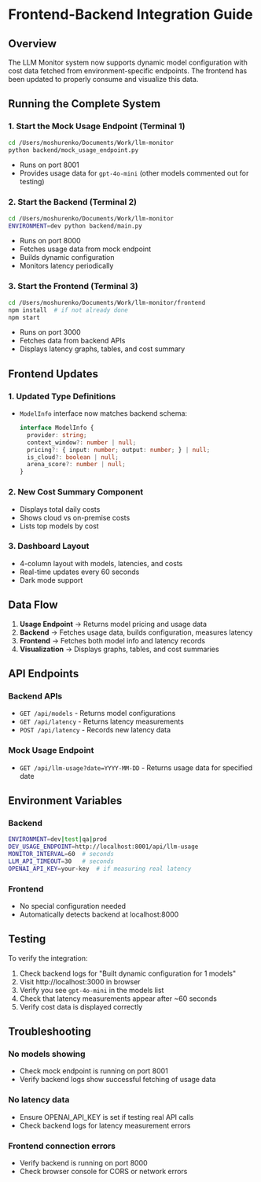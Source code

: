 # Frontend-Backend Integration Guide

## Overview
The LLM Monitor system now supports dynamic model configuration with cost data fetched from environment-specific endpoints. The frontend has been updated to properly consume and visualize this data.

## Running the Complete System

### 1. Start the Mock Usage Endpoint (Terminal 1)
```bash
cd /Users/moshurenko/Documents/Work/llm-monitor
python backend/mock_usage_endpoint.py
```
- Runs on port 8001
- Provides usage data for `gpt-4o-mini` (other models commented out for testing)

### 2. Start the Backend (Terminal 2)
```bash
cd /Users/moshurenko/Documents/Work/llm-monitor
ENVIRONMENT=dev python backend/main.py
```
- Runs on port 8000
- Fetches usage data from mock endpoint
- Builds dynamic configuration
- Monitors latency periodically

### 3. Start the Frontend (Terminal 3)
```bash
cd /Users/moshurenko/Documents/Work/llm-monitor/frontend
npm install  # if not already done
npm start
```
- Runs on port 3000
- Fetches data from backend APIs
- Displays latency graphs, tables, and cost summary

## Frontend Updates

### 1. **Updated Type Definitions**
- `ModelInfo` interface now matches backend schema:
  ```typescript
  interface ModelInfo {
    provider: string;
    context_window?: number | null;
    pricing?: { input: number; output: number; } | null;
    is_cloud?: boolean | null;
    arena_score?: number | null;
  }
  ```

### 2. **New Cost Summary Component**
- Displays total daily costs
- Shows cloud vs on-premise costs
- Lists top models by cost

### 3. **Dashboard Layout**
- 4-column layout with models, latencies, and costs
- Real-time updates every 60 seconds
- Dark mode support

## Data Flow

1. **Usage Endpoint** → Returns model pricing and usage data
2. **Backend** → Fetches usage data, builds configuration, measures latency
3. **Frontend** → Fetches both model info and latency records
4. **Visualization** → Displays graphs, tables, and cost summaries

## API Endpoints

### Backend APIs
- `GET /api/models` - Returns model configurations
- `GET /api/latency` - Returns latency measurements
- `POST /api/latency` - Records new latency data

### Mock Usage Endpoint
- `GET /api/llm-usage?date=YYYY-MM-DD` - Returns usage data for specified date

## Environment Variables

### Backend
```bash
ENVIRONMENT=dev|test|qa|prod
DEV_USAGE_ENDPOINT=http://localhost:8001/api/llm-usage
MONITOR_INTERVAL=60  # seconds
LLM_API_TIMEOUT=30   # seconds
OPENAI_API_KEY=your-key  # if measuring real latency
```

### Frontend
- No special configuration needed
- Automatically detects backend at localhost:8000

## Testing

To verify the integration:
1. Check backend logs for "Built dynamic configuration for 1 models"
2. Visit http://localhost:3000 in browser
3. Verify you see `gpt-4o-mini` in the models list
4. Check that latency measurements appear after ~60 seconds
5. Verify cost data is displayed correctly

## Troubleshooting

### No models showing
- Check mock endpoint is running on port 8001
- Verify backend logs show successful fetching of usage data

### No latency data
- Ensure OPENAI_API_KEY is set if testing real API calls
- Check backend logs for latency measurement errors

### Frontend connection errors
- Verify backend is running on port 8000
- Check browser console for CORS or network errors